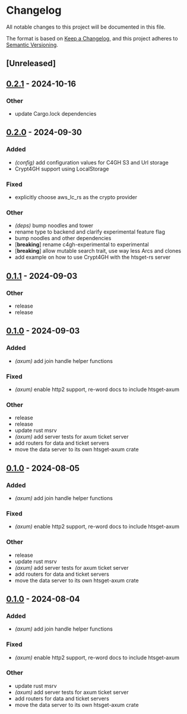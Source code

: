 # Changelog
All notable changes to this project will be documented in this file.

The format is based on [Keep a Changelog](https://keepachangelog.com/en/1.0.0/),
and this project adheres to [Semantic Versioning](https://semver.org/spec/v2.0.0.html).

## [Unreleased]

## [0.2.1](https://github.com/umccr/htsget-rs/compare/htsget-axum-v0.2.0...htsget-axum-v0.2.1) - 2024-10-16

### Other

- update Cargo.lock dependencies

## [0.2.0](https://github.com/umccr/htsget-rs/compare/htsget-axum-v0.1.1...htsget-axum-v0.2.0) - 2024-09-30

### Added

- *(config)* add configuration values for C4GH S3 and Url storage
- Crypt4GH support using LocalStorage

### Fixed

- explicitly choose aws_lc_rs as the crypto provider

### Other

- *(deps)* bump noodles and tower
- rename type to backend and clarify experimental feature flag
- bump noodles and other dependencies
- [**breaking**] rename c4gh-experimental to experimental
- [**breaking**] allow mutable search trait, use way less Arcs and clones
- add example on how to use Crypt4GH with the htsget-rs server

## [0.1.1](https://github.com/umccr/htsget-rs/compare/htsget-axum-v0.1.0...htsget-axum-v0.1.1) - 2024-09-03

### Other
- release
- release

## [0.1.0](https://github.com/umccr/htsget-rs/releases/tag/htsget-axum-v0.1.0) - 2024-09-03

### Added
- *(axum)* add join handle helper functions

### Fixed
- *(axum)* enable http2 support, re-word docs to include htsget-axum

### Other
- release
- release
- update rust msrv
- *(axum)* add server tests for axum ticket server
- add routers for data and ticket servers
- move the data server to its own htsget-axum crate

## [0.1.0](https://github.com/umccr/htsget-rs/releases/tag/htsget-axum-v0.1.0) - 2024-08-05

### Added
- *(axum)* add join handle helper functions

### Fixed
- *(axum)* enable http2 support, re-word docs to include htsget-axum

### Other
- release
- update rust msrv
- *(axum)* add server tests for axum ticket server
- add routers for data and ticket servers
- move the data server to its own htsget-axum crate

## [0.1.0](https://github.com/umccr/htsget-rs/releases/tag/htsget-axum-v0.1.0) - 2024-08-04

### Added
- *(axum)* add join handle helper functions

### Fixed
- *(axum)* enable http2 support, re-word docs to include htsget-axum

### Other
- update rust msrv
- *(axum)* add server tests for axum ticket server
- add routers for data and ticket servers
- move the data server to its own htsget-axum crate
